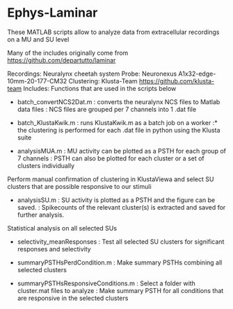 # Ephys-Laminar

 These MATLAB scripts allow to analyze data from extracellular recordings on a MU and SU level

  Many of the includes originally come from https://github.com/departutto/laminar

 Recordings:   Neuralynx cheetah system
 Probe:        Neuronexus A1x32-edge-10mm-20-177-CM32
 Clustering:   Klusta-Team https://github.com/klusta-team
 Includes:     Functions that are used in the scripts below

- batch_convertNCS2Dat.m
 : converts the neuralynx NCS files to Matlab data files
 : NCS files are grouped per 7 channels into 1 .dat file

- batch_KlustaKwik.m
  : runs KlustaKwik.m as a batch job on a worker
  :* the clustering is performed for each .dat file in python using the Klusta suite
   
- analysisMUA.m
  : MU activity can be plotted as a PSTH for each group of 7 channels
  : PSTH can also be plotted for each cluster or a set of clusters individually

 Perform manual confirmation of clustering in KlustaViewa and select SU clusters that are possible responsive to our stimuli

- analysisSU.m
  : SU activity is plotted as a PSTH and the figure can be saved.
  : Spikecounts of the relevant cluster(s) is extracted and saved for further analysis.
   
 Statistical analysis on all selected SUs

- selectivity_meanResponses
  : Test all selected SU clusters for significant responses and selectivity
  
- summaryPSTHsPerdCondition.m
  : Make summary PSTHs combining all selected clusters

- summaryPSTHsResponsiveConditions.m
  : Select a folder with cluster.mat files to analyze
  : Make summary PSTH for all conditions that are responsive in the selected clusters
